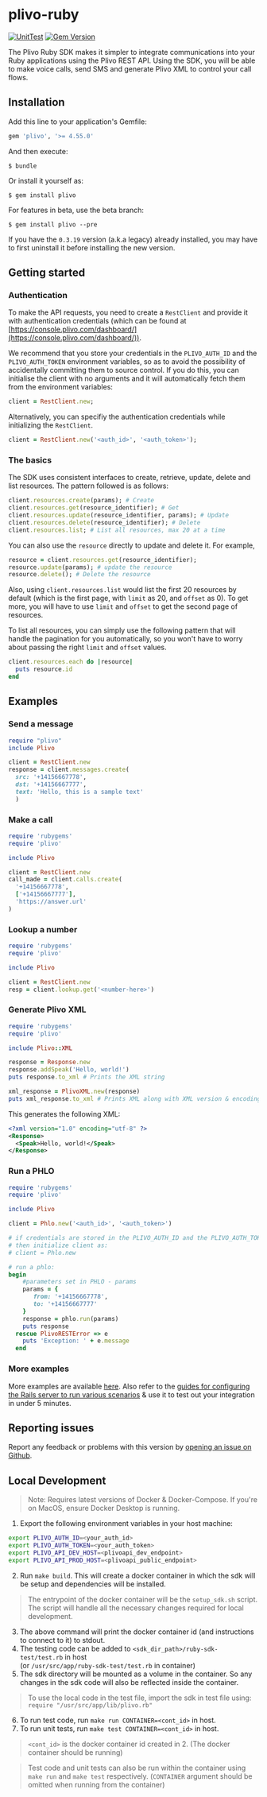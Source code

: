 # plivo-ruby

[![UnitTest](https://github.com/plivo/plivo-ruby/actions/workflows/unitTests.yml/badge.svg?branch=ns-ut-fix)](https://github.com/plivo/plivo-ruby/actions/workflows/unitTests.yml)
[![Gem Version](https://badge.fury.io/rb/plivo.svg)](https://badge.fury.io/rb/plivo)

The Plivo Ruby SDK makes it simpler to integrate communications into your Ruby applications using the Plivo REST API. Using the SDK, you will be able to make voice calls, send SMS and generate Plivo XML to control your call flows.

## Installation
Add this line to your application's Gemfile:

```ruby
gem 'plivo', '>= 4.55.0'
```

And then execute:

    $ bundle

Or install it yourself as:

    $ gem install plivo

For features in beta, use the beta branch:

    $ gem install plivo --pre

If you have the `0.3.19` version (a.k.a legacy) already installed, you may have to first uninstall it before installing the new version.

## Getting started

### Authentication
To make the API requests, you need to create a `RestClient` and provide it with authentication credentials (which can be found at [https://console.plivo.com/dashboard/](https://console.plivo.com/dashboard/)).

We recommend that you store your credentials in the `PLIVO_AUTH_ID` and the `PLIVO_AUTH_TOKEN` environment variables, so as to avoid the possibility of accidentally committing them to source control. If you do this, you can initialise the client with no arguments and it will automatically fetch them from the environment variables:

```ruby
client = RestClient.new;
```

Alternatively, you can specifiy the authentication credentials while initializing the `RestClient`.

```ruby
client = RestClient.new('<auth_id>', '<auth_token>');
```

### The basics
The SDK uses consistent interfaces to create, retrieve, update, delete and list resources. The pattern followed is as follows:

```ruby
client.resources.create(params); # Create
client.resources.get(resource_identifier); # Get
client.resources.update(resource_identifier, params); # Update
client.resources.delete(resource_identifier); # Delete
client.resources.list; # List all resources, max 20 at a time
```

You can also use the `resource` directly to update and delete it. For example,

```ruby
resource = client.resources.get(resource_identifier);
resource.update(params); # update the resource
resource.delete(); # Delete the resource
```

Also, using `client.resources.list` would list the first 20 resources by default (which is the first page, with `limit` as 20, and `offset` as 0). To get more, you will have to use `limit` and `offset` to get the second page of resources.

To list all resources, you can simply use the following pattern that will handle the pagination for you automatically, so you won't have to worry about passing the right `limit` and `offset` values.

```ruby
client.resources.each do |resource|
  puts resource.id
end
```

## Examples

### Send a message

```ruby
require "plivo"
include Plivo

client = RestClient.new
response = client.messages.create(
  src: '+14156667778',
  dst: '+14156667777',
  text: 'Hello, this is a sample text'
  )
```

### Make a call

```ruby
require 'rubygems'
require 'plivo'

include Plivo

client = RestClient.new
call_made = client.calls.create(
  '+14156667778',
  ['+14156667777'],
  'https://answer.url'
)
```

### Lookup a number

```ruby
require 'rubygems'
require 'plivo'

include Plivo

client = RestClient.new
resp = client.lookup.get('<number-here>')
```

### Generate Plivo XML

```ruby
require 'rubygems'
require 'plivo'

include Plivo::XML

response = Response.new
response.addSpeak('Hello, world!')
puts response.to_xml # Prints the XML string

xml_response = PlivoXML.new(response)
puts xml_response.to_xml # Prints XML along with XML version & encoding details
```
This generates the following XML:

```xml
<?xml version="1.0" encoding="utf-8" ?>
<Response>
  <Speak>Hello, world!</Speak>
</Response>
```

### Run a PHLO

```ruby
require 'rubygems'
require 'plivo'

include Plivo

client = Phlo.new('<auth_id>', '<auth_token>')

# if credentials are stored in the PLIVO_AUTH_ID and the PLIVO_AUTH_TOKEN environment variables
# then initialize client as:
# client = Phlo.new

# run a phlo:
begin
    #parameters set in PHLO - params
    params = {
       from: '+14156667778',
       to: '+14156667777'
    }
    response = phlo.run(params)
    puts response
  rescue PlivoRESTError => e
    puts 'Exception: ' + e.message
  end
```

### More examples
More examples are available [here](https://github.com/plivo/plivo-examples-ruby). Also refer to the [guides for configuring the Rails server to run various scenarios](https://www.plivo.com/docs/sms/quickstart/ruby-rails/) & use it to test out your integration in under 5 minutes.

## Reporting issues
Report any feedback or problems with this version by [opening an issue on Github](https://github.com/plivo/plivo-ruby/issues).

## Local Development
> Note: Requires latest versions of Docker & Docker-Compose. If you're on MacOS, ensure Docker Desktop is running.
1. Export the following environment variables in your host machine:
```bash
export PLIVO_AUTH_ID=<your_auth_id>
export PLIVO_AUTH_TOKEN=<your_auth_token>
export PLIVO_API_DEV_HOST=<plivoapi_dev_endpoint>
export PLIVO_API_PROD_HOST=<plivoapi_public_endpoint>
```
2. Run `make build`. This will create a docker container in which the sdk will be setup and dependencies will be installed.
> The entrypoint of the docker container will be the `setup_sdk.sh` script. The script will handle all the necessary changes required for local development.
3. The above command will print the docker container id (and instructions to connect to it) to stdout.
4. The testing code can be added to `<sdk_dir_path>/ruby-sdk-test/test.rb` in host  
 (or `/usr/src/app/ruby-sdk-test/test.rb` in container)
5. The sdk directory will be mounted as a volume in the container. So any changes in the sdk code will also be reflected inside the container.
> To use the local code in the test file, import the sdk in test file using:   
`require "/usr/src/app/lib/plivo.rb"`   
6. To run test code, run `make run CONTAINER=<cont_id>` in host.
7. To run unit tests, run `make test CONTAINER=<cont_id>` in host.
> `<cont_id>` is the docker container id created in 2.
(The docker container should be running)

> Test code and unit tests can also be run within the container using
`make run` and `make test` respectively. (`CONTAINER` argument should be omitted when running from the container)
